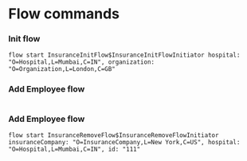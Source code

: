 # Flow commands

### Init flow
```
flow start InsuranceInitFlow$InsuranceInitFlowInitiator hospital: "O=Hospital,L=Mumbai,C=IN", organization: "O=Organization,L=London,C=GB"
```
### Add Employee flow
```

```

### Add Employee flow
```
flow start InsuranceRemoveFlow$InsuranceRemoveFlowInitiator insuranceCompany: "O=InsuranceCompany,L=New York,C=US", hospital: "O=Hospital,L=Mumbai,C=IN", id: "111"
```

